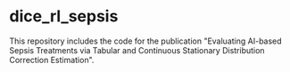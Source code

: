 # dice_rl_sepsis
This repository includes the code for the publication "Evaluating AI-based Sepsis Treatments via Tabular and Continuous Stationary Distribution Correction Estimation".
